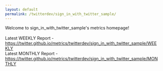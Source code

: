 ```yaml
---
layout: default
permalink: /twitterdev/sign_in_with_twitter_sample/
---
```

Welcome to sign_in_with_twitter_sample's metrics homepage!
<br><br>
Latest WEEKLY Report - <a href="https://twitter.github.io/metrics/twitterdev/sign_in_with_twitter_sample/WEEKLY">https://twitter.github.io/metrics/twitterdev/sign_in_with_twitter_sample/WEEKLY</a>
<br>
Latest MONTHLY Report - <a href="https://twitter.github.io/metrics/twitterdev/sign_in_with_twitter_sample/MONTHLY">https://twitter.github.io/metrics/twitterdev/sign_in_with_twitter_sample/MONTHLY</a>
<br>
